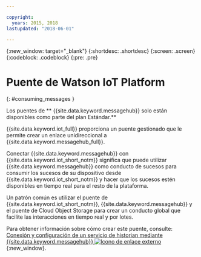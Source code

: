 ```yaml
---

copyright:
  years: 2015, 2018
lastupdated: "2018-06-01"

---
```


{:new_window: target="_blank"}
{:shortdesc: .shortdesc}
{:screen: .screen}
{:codeblock: .codeblock}
{:pre: .pre}


# Puente de Watson IoT Platform
{: #consuming_messages }

Los puentes de ** {{site.data.keyword.messagehub}} solo están disponibles como parte del plan Estándar.**
<br/>

{{site.data.keyword.iot_full}} proporciona un puente gestionado que le permite crear un enlace unidireccional a {{site.data.keyword.messagehub_full}}.

Conectar {{site.data.keyword.messagehub}} con {{site.data.keyword.iot_short_notm}} significa que puede utilizar {{site.data.keyword.messagehub}} como conducto de sucesos para consumir los sucesos de su dispositivo desde {{site.data.keyword.iot_short_notm}} y hacer que los sucesos estén disponibles en tiempo real para el resto de la plataforma. 

Un patrón común es utilizar el puente de {{site.data.keyword.iot_short_notm}}, {{site.data.keyword.messagehub}} y el puente de Cloud Object Storage para crear un conducto global que facilite las interacciones en tiempo real y por lotes.

Para obtener información sobre cómo crear este puente, consulte: [Conexión y configuración de un servicio de historian mediante {{site.data.keyword.messagehub}}  ![Icono de enlace externo](../../icons/launch-glyph.svg "Icono de enlace externo")](/docs/services/IoT/message_hub.html){:new_window}.






